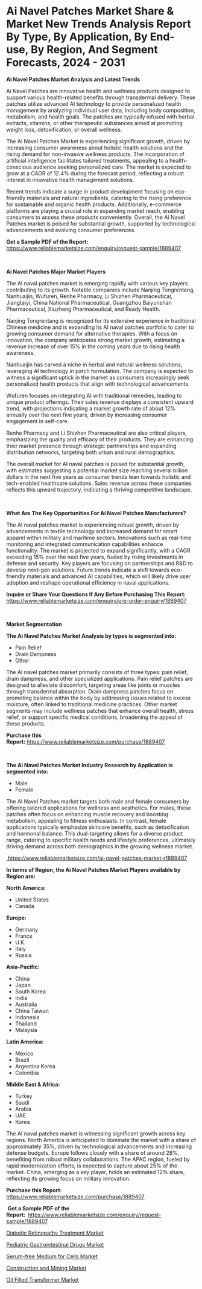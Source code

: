 <p><h1>Ai Navel Patches Market Share & Market New Trends Analysis Report By Type, By Application, By End-use, By Region, And Segment Forecasts, 2024 - 2031</h1></p><p><strong>Ai Navel Patches Market Analysis and Latest Trends</strong></p>
<p><p>Ai Navel Patches are innovative health and wellness products designed to support various health-related benefits through transdermal delivery. These patches utilize advanced AI technology to provide personalized health management by analyzing individual user data, including body composition, metabolism, and health goals. The patches are typically infused with herbal extracts, vitamins, or other therapeutic substances aimed at promoting weight loss, detoxification, or overall wellness.</p><p>The Ai Navel Patches Market is experiencing significant growth, driven by increasing consumer awareness about holistic health solutions and the rising demand for non-invasive wellness products. The incorporation of artificial intelligence facilitates tailored treatments, appealing to a health-conscious audience seeking personalized care. The market is expected to grow at a CAGR of 12.4% during the forecast period, reflecting a robust interest in innovative health management solutions.</p><p>Recent trends indicate a surge in product development focusing on eco-friendly materials and natural ingredients, catering to the rising preference for sustainable and organic health products. Additionally, e-commerce platforms are playing a crucial role in expanding market reach, enabling consumers to access these products conveniently. Overall, the Ai Navel Patches market is poised for substantial growth, supported by technological advancements and evolving consumer preferences.</p></p>
<p><strong>Get a Sample PDF of the Report:&nbsp;</strong> <a href="https://www.reliablemarketsize.com/enquiry/request-sample/1889407?utm_campaign=1413&utm_medium=2&utm_source=Github&utm_content=ia&utm_term=24102024&utm_id=ai-navel-patches">https://www.reliablemarketsize.com/enquiry/request-sample/1889407</a></p>
<p>&nbsp;</p>
<p><strong>Ai Navel Patches Major Market Players</strong></p>
<p><p>The AI naval patches market is emerging rapidly with various key players contributing to its growth. Notable companies include Nanjing Tongrentang, Nanhuaijin, Wufuren, Renhe Pharmacy, Li Shizhen Pharmaceutical, Jiangtaiyi, China National Pharmaceutical, Guangzhou Baiyunshan Pharmaceutical, Xiuzheng Pharmaceutical, and Ready Health. </p><p>Nanjing Tongrentang is recognized for its extensive experience in traditional Chinese medicine and is expanding its AI naval patches portfolio to cater to growing consumer demand for alternative therapies. With a focus on innovation, the company anticipates strong market growth, estimating a revenue increase of over 15% in the coming years due to rising health awareness.</p><p>Nanhuaijin has carved a niche in herbal and natural wellness solutions, leveraging AI technology in patch formulation. The company is expected to witness a significant uptick in the market as consumers increasingly seek personalized health products that align with technological advancements.</p><p>Wufuren focuses on integrating AI with traditional remedies, leading to unique product offerings. Their sales revenue displays a consistent upward trend, with projections indicating a market growth rate of about 12% annually over the next five years, driven by increasing consumer engagement in self-care.</p><p>Renhe Pharmacy and Li Shizhen Pharmaceutical are also critical players, emphasizing the quality and efficacy of their products. They are enhancing their market presence through strategic partnerships and expanding distribution networks, targeting both urban and rural demographics.</p><p>The overall market for AI naval patches is poised for substantial growth, with estimates suggesting a potential market size reaching several billion dollars in the next five years as consumer trends lean towards holistic and tech-enabled healthcare solutions. Sales revenue across these companies reflects this upward trajectory, indicating a thriving competitive landscape.</p></p>
<p>&nbsp;</p>
<p><strong>What Are The Key Opportunities For Ai Navel Patches Manufacturers?</strong></p>
<p><p>The AI naval patches market is experiencing robust growth, driven by advancements in textile technology and increased demand for smart apparel within military and maritime sectors. Innovations such as real-time monitoring and integrated communication capabilities enhance functionality. The market is projected to expand significantly, with a CAGR exceeding 15% over the next five years, fueled by rising investments in defense and security. Key players are focusing on partnerships and R&D to develop next-gen solutions. Future trends indicate a shift towards eco-friendly materials and advanced AI capabilities, which will likely drive user adoption and reshape operational efficiency in naval applications.</p></p>
<p><strong>Inquire or Share Your Questions If Any Before Purchasing This Report:</strong> <a href="https://www.reliablemarketsize.com/enquiry/pre-order-enquiry/1889407?utm_campaign=1413&utm_medium=2&utm_source=Github&utm_content=ia&utm_term=24102024&utm_id=ai-navel-patches">https://www.reliablemarketsize.com/enquiry/pre-order-enquiry/1889407</a></p>
<p>&nbsp;</p>
<p><strong>Market Segmentation</strong></p>
<p><strong>The Ai Navel Patches Market Analysis by types is segmented into:</strong></p>
<p><ul><li>Pain Relief</li><li>Drain Dampness</li><li>Other</li></ul></p>
<p><p>The AI navel patches market primarily consists of three types: pain relief, drain dampness, and other specialized applications. Pain relief patches are designed to alleviate discomfort, targeting areas like joints or muscles through transdermal absorption. Drain dampness patches focus on promoting balance within the body by addressing issues related to excess moisture, often linked to traditional medicine practices. Other market segments may include wellness patches that enhance overall health, stress relief, or support specific medical conditions, broadening the appeal of these products.</p></p>
<p><strong>Purchase this Report:&nbsp;</strong><a href="https://www.reliablemarketsize.com/purchase/1889407?utm_campaign=1413&utm_medium=2&utm_source=Github&utm_content=ia&utm_term=24102024&utm_id=ai-navel-patches">https://www.reliablemarketsize.com/purchase/1889407</a></p>
<p>&nbsp;</p>
<p><strong>The Ai Navel Patches Market Industry Research by Application is segmented into:</strong></p>
<p><ul><li>Male</li><li>Female</li></ul></p>
<p><p>The AI Navel Patches market targets both male and female consumers by offering tailored applications for wellness and aesthetics. For males, these patches often focus on enhancing muscle recovery and boosting metabolism, appealing to fitness enthusiasts. In contrast, female applications typically emphasize skincare benefits, such as detoxification and hormonal balance. This dual-targeting allows for a diverse product range, catering to specific health needs and lifestyle preferences, ultimately driving demand across both demographics in the growing wellness market.</p></p>
<p><a href="https://www.reliablemarketsize.com/ai-navel-patches-market-r1889407?utm_campaign=1413&utm_medium=2&utm_source=Github&utm_content=ia&utm_term=24102024&utm_id=ai-navel-patches">&nbsp;https://www.reliablemarketsize.com/ai-navel-patches-market-r1889407</a></p>
<p><strong>In terms of Region, the Ai Navel Patches Market Players available by Region are:</strong></p>
<p>
    <p> <strong> North America: </strong>
        <ul>
            <li>United States</li>
            <li>Canada</li>
        </ul>
        </p> 
    <p> <strong> Europe: </strong>
        <ul>
            <li>Germany</li>
            <li>France</li>
            <li>U.K.</li>
            <li>Italy</li>
            <li>Russia</li>
        </ul>
        </p> 
    <p> <strong> Asia-Pacific: </strong>
        <ul>
            <li>China</li>
            <li>Japan</li>
            <li>South Korea</li>
            <li>India</li>
            <li>Australia</li>
            <li>China Taiwan</li>
            <li>Indonesia</li>
            <li>Thailand</li>
            <li>Malaysia</li>
        </ul>
        </p> 
    <p> <strong> Latin America: </strong>
        <ul>
            <li>Mexico</li>
            <li>Brazil</li>
            <li>Argentina Korea</li>
            <li>Colombia</li>
        </ul>
        </p> 
    <p> <strong> Middle East & Africa: </strong>
        <ul>
            <li>Turkey</li>
            <li>Saudi</li>
            <li>Arabia</li>
            <li>UAE</li>
            <li>Korea</li>
        </ul>
    </p>
    </p>
<p><p>The AI naval patches market is witnessing significant growth across key regions. North America is anticipated to dominate the market with a share of approximately 35%, driven by technological advancements and increasing defense budgets. Europe follows closely with a share of around 28%, benefiting from robust military collaborations. The APAC region, fueled by rapid modernization efforts, is expected to capture about 25% of the market. China, emerging as a key player, holds an estimated 12% share, reflecting its growing focus on military innovation.</p></p>
<p><strong>Purchase this Report: </strong><a href="https://www.reliablemarketsize.com/purchase/1889407?utm_campaign=1413&utm_medium=2&utm_source=Github&utm_content=ia&utm_term=24102024&utm_id=ai-navel-patches">https://www.reliablemarketsize.com/purchase/1889407</a></p>
<p>&nbsp;<strong>Get a Sample PDF of the Report:&nbsp;&nbsp;</strong><a href="https://www.reliablemarketsize.com/enquiry/request-sample/1889407?utm_campaign=1413&utm_medium=2&utm_source=Github&utm_content=ia&utm_term=24102024&utm_id=ai-navel-patches">https://www.reliablemarketsize.com/enquiry/request-sample/1889407</a></p>
<p><strong></strong></p>
<p><p><a href="https://www.linkedin.com/pulse/diabetic-retinopathy-treatment-market-size-share-analysis-ox58e?utm_campaign=1413&utm_medium=2&utm_source=Github&utm_content=ia&utm_term=24102024&utm_id=ai-navel-patches">Diabetic Retinopathy Treatment Market</a></p><p><a href="https://github.com/ChiragRP21/Market-Research-Report-List-6/blob/main/pediatric-gastrointestinal-drugs-market.md?utm_campaign=1413&utm_medium=2&utm_source=Github&utm_content=ia&utm_term=24102024&utm_id=ai-navel-patches">Pediatric Gastrointestinal Drugs Market</a></p><p><a href="https://github.com/kric8bmkinds/Market-Research-Report-List-1/blob/main/serum-free-medium-for-cells-market.md?utm_campaign=1413&utm_medium=2&utm_source=Github&utm_content=ia&utm_term=24102024&utm_id=ai-navel-patches">Serum-free Medium for Cells Market</a></p><p><a href="https://www.linkedin.com/pulse/construction-mining-market-evolution-future-outlook-forecasting-tfy4e?utm_campaign=1413&utm_medium=2&utm_source=Github&utm_content=ia&utm_term=24102024&utm_id=ai-navel-patches">Construction and Mining Market</a></p><p><a href="https://www.linkedin.com/pulse/insights-oil-filled-transformer-market-size-which-expanding-4ckwe?utm_campaign=1413&utm_medium=2&utm_source=Github&utm_content=ia&utm_term=24102024&utm_id=ai-navel-patches">Oil Filled Transformer Market</a></p></p>